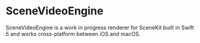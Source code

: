 # SceneVideoEngine

SceneVideoEngine is a work in progress renderer for SceneKit built in Swift 5 and works cross-platform between iOS and macOS.
